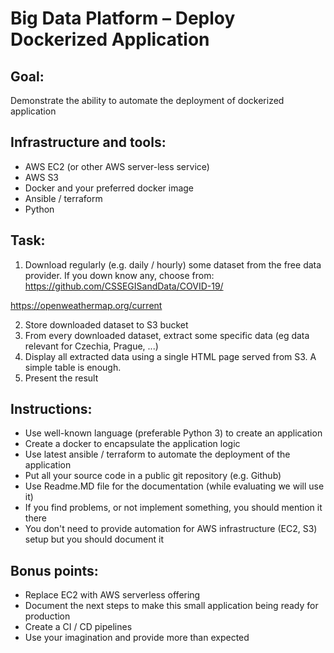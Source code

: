 # Big Data Platform  –  Deploy Dockerized Application

## Goal: 
Demonstrate the ability to automate the deployment of dockerized application 

## Infrastructure and tools:
* AWS EC2 (or other AWS server-less service)
* AWS S3
* Docker and your preferred docker image
* Ansible / terraform
* Python

## Task:
1. Download regularly (e.g. daily / hourly) some dataset from the free data provider. If you down know any, choose from:
  https://github.com/CSSEGISandData/COVID-19/
  
  https://openweathermap.org/current
  
2. Store downloaded dataset to S3 bucket
3. From every downloaded dataset, extract some specific data (eg data relevant for Czechia, Prague, ...)
4. Display all extracted data using a single HTML page served from S3. A simple table is enough.
5. Present the result

## Instructions:
* Use well-known language (preferable  Python 3) to create an application
* Create a docker to encapsulate the application logic
* Use latest ansible / terraform to automate the deployment of the application
* Put all your source code in a public git repository (e.g. Github)
* Use Readme.MD file for the documentation (while evaluating we will use it)
* If you find problems, or not implement something, you should mention it there
* You don't need to provide automation for AWS infrastructure (EC2, S3) setup but you should document it

## Bonus points:
* Replace EC2 with AWS serverless offering
* Document the next steps to make this small application being ready for production
* Create a CI / CD pipelines
* Use your imagination and provide more than expected